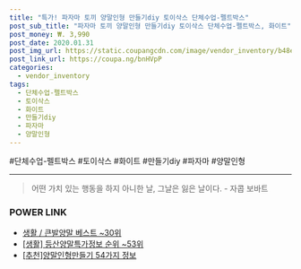 ```yaml
--- 
title: "특가! 파자마 토끼 양말인형 만들기diy 토이삭스 단체수업-펠트박스" 
post_sub_title: "파자마 토끼 양말인형 만들기diy 토이삭스 단체수업-펠트박스, 화이트" 
post_money: ₩. 3,990 
post_date: 2020.01.31 
post_img_url: https://static.coupangcdn.com/image/vendor_inventory/b48e/af98ffa9eaa560662e2f8dd8d33d968635ffe549abed13f262b5776446b2.jpg 
post_link_url: https://coupa.ng/bnHVpP 
categories: 
  - vendor_inventory 
tags: 
  - 단체수업-펠트박스 
  - 토이삭스 
  - 화이트 
  - 만들기diy 
  - 파자마 
  - 양말인형 
--- 
```

  #단체수업-펠트박스 #토이삭스 #화이트 #만들기diy #파자마 #양말인형 
<hr> 

> 어떤 가치 있는 행동을 하지 아니한 날, 그날은 잃은 날이다. - 자콥 보바트 


### POWER LINK

* <a href="https://blog.naver.com/santokki14/221777312467" target="_blank">생활 / 큰발양말 베스트 ~30위</a>
* <a href="https://blog.naver.com/sakai111/221771006104" target="_blank"> [생활] 등산양말특가정보 순위 ~53위</a>
* <a href="https://blog.naver.com/fasyy4321/221791181867" target="_blank">[추천]양말인형만들기 54가지 정보</a>
